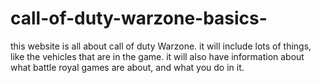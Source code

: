 # call-of-duty-warzone-basics-
this website is all about call of duty Warzone. it will include lots of things, like the vehicles that are in the game. it will also have information about what battle royal games are about, and what you do in it.
